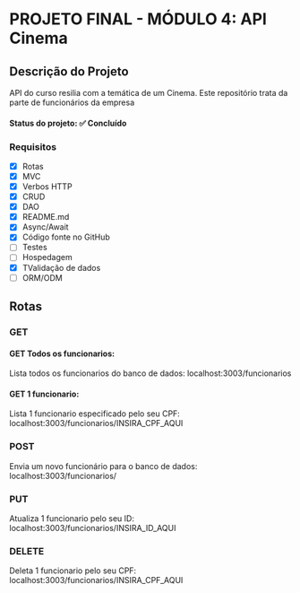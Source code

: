 # PROJETO FINAL - MÓDULO 4: API Cinema

## Descrição do Projeto
<p>API do curso resilia com a temática de um Cinema. Este repositório trata da parte de funcionários da empresa</p>

<h4> 
	Status do projeto: ✅ Concluído
</h4>

### Requisitos

- [x] Rotas
- [x] MVC
- [x] Verbos HTTP
- [x] CRUD
- [x] DAO
- [x] README.md
- [x] Async/Await
- [x] Código fonte no GitHub
- [ ] Testes
- [ ] Hospedagem
- [x] TValidação de dados
- [ ] ORM/ODM

## Rotas

### GET
#### GET Todos os funcionarios:
<p>Lista todos os funcionarios do banco de dados: localhost:3003/funcionarios</p>


#### GET 1 funcionario:
<p>Lista 1 funcionario especificado pelo seu CPF: localhost:3003/funcionarios/INSIRA_CPF_AQUI</p>


### POST
<p>Envia um novo funcionário para o banco de dados: localhost:3003/funcionarios/</p>

### PUT
<p>Atualiza 1 funcionario pelo seu ID: localhost:3003/funcionarios/INSIRA_ID_AQUI</p>

### DELETE
<p>Deleta 1 funcionario pelo seu CPF: localhost:3003/funcionarios/INSIRA_CPF_AQUI</p>
